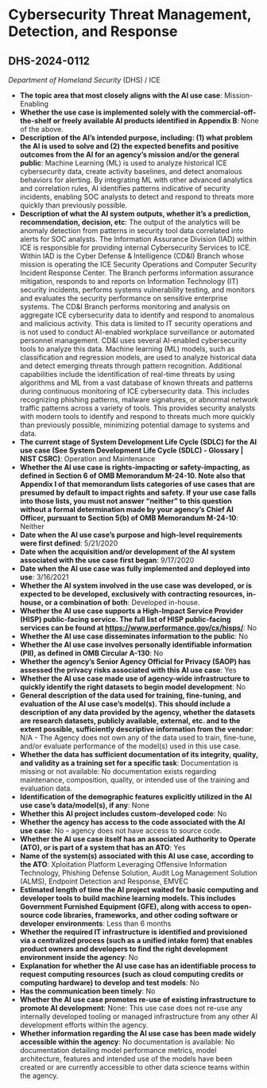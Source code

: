 # Cybersecurity Threat Management, Detection, and Response
## DHS-2024-0112
_Department of Homeland Security_ (DHS) / ICE


+ **The topic area that most closely aligns with the AI use case**: Mission-Enabling
+ **Whether the use case is implemented solely with the commercial-off-the-shelf or freely available AI products identified in Appendix B**: None of the above.
+ **Description of the AI’s intended purpose, including: (1) what problem the AI is used to solve and (2) the expected benefits and positive outcomes from the AI for an agency’s mission and/or the general public**: Machine Learning (ML) is used to analyze historical ICE cybersecurity data, create activity baselines, and detect anomalous behaviors for alerting. By integrating ML with other advanced analytics and correlation rules, AI identifies patterns indicative of security incidents, enabling SOC analysts to detect and respond to threats more quickly than previously possible.
+ **Description of what the AI system outputs, whether it’s a prediction, recommendation, decision, etc**: The output of the analytics will be anomaly detection from patterns in security tool data correlated into alerts for SOC analysts.
The Information Assurance Division (IAD) within ICE is responsible for providing internal Cybersecurity Services to ICE. Within IAD is the Cyber Defense & Intelligence (CD&I) Branch whose mission is operating the ICE Security Operations and Computer Security Incident Response Center. The Branch performs information assurance mitigation, responds to and reports on Information Technology (IT) security incidents, performs systems vulnerability testing, and monitors and evaluates the security performance on sensitive enterprise systems. The CD&I Branch performs monitoring and analysis on aggregate ICE cybersecurity data to identify and respond to anomalous and malicious activity. This data is limited to IT security operations and is not used to conduct AI-enabled workplace surveillance or automated personnel management. CD&I uses several AI-enabled cybersecurity tools to analyze this data. Machine learning (ML) models, such as classification and regression models, are used to analyze historical data and detect emerging threats through pattern recognition. Additional capabilities include the identification of real-time threats by using algorithms and ML from a vast database of known threats and patterns during continuous monitoring of ICE cybersecurity data. This includes recognizing phishing patterns, malware signatures, or abnormal network traffic patterns across a variety of tools. This provides security analysts with modern tools to identify and respond to threats much more quickly than previously possible, minimizing potential damage to systems and data.
+ **The current stage of System Development Life Cycle (SDLC) for the AI use case (See System Development Life Cycle (SDLC) - Glossary | NIST CSRC)**: Operation and Maintenance
+ **Whether the AI use case is rights-impacting or safety-impacting, as defined in Section 6 of OMB Memorandum M-24-10. Note also that Appendix I of that memorandum lists categories of use cases that are presumed by default to impact rights and safety. If your use case falls into those lists, you must not answer “neither” to this question without a formal determination made by your agency’s Chief AI Officer, pursuant to Section 5(b) of OMB Memorandum M-24-10**: Neither
+ **Date when the AI use case’s purpose and high-level requirements were first defined**: 5/21/2020
+ **Date when the acquisition and/or development of the AI system associated with the use case first began**: 9/17/2020
+ **Date when the AI use case was fully implemented and deployed into use**: 3/16/2021
+ **Whether the AI system involved in the use case was developed, or is expected to be developed, exclusively with contracting resources, in-house, or a combination of both**: Developed in-house.
+ **Whether the AI use case supports a High-Impact Service Provider (HISP) public-facing service. The full list of HISP public-facing services can be found at https://www.performance.gov/cx/hisps/**: No
+ **Whether the AI use case disseminates information to the public**: No
+ **Whether the AI use case involves personally identifiable information (PII), as defined in OMB Circular A-130**: No
+ **Whether the agency’s Senior Agency Official for Privacy (SAOP) has assessed the privacy risks associated with this AI use case**: Yes
+ **Whether the AI use case made use of agency-wide infrastructure to quickly identify the right datasets to begin model development**: No
+ **General description of the data used for training, fine-tuning, and evaluation of the AI use case’s model(s). This should include a description of any data provided by the agency, whether the datasets are research datasets, publicly available, external, etc. and to the extent possible, sufficiently descriptive information from the vendor**: N/A - The Agency does not own any of the data used to train, fine-tune, and/or evaluate performance of the model(s) used in this use case.
+ **Whether the data has sufficient documentation of its integrity, quality, and validity as a training set for a specific task**: Documentation is missing or not available: No documentation exists regarding maintenance, composition, quality, or intended use of the training and evaluation data.
+ **Identification of the demographic features explicitly utilized in the AI use case’s data/model(s), if any**: None
+ **Whether this AI project includes custom-developed code**: No
+ **Whether the agency has access to the code associated with the AI use case**: No – agency does not have access to source code.
+ **Whether the AI use case itself has an associated Authority to Operate (ATO), or is part of a system that has an ATO**: Yes
+ **Name of the system(s) associated with this AI use case, according to the ATO**: Xploitation Platform Leveraging Offensive Information Technology, Phishing Defense Solution, Audit Log Management Solution (ALMS), Endpoint Detection and Response, EMVEC
+ **Estimated length of time the AI project waited for basic computing and developer tools to build machine learning models. This includes Government Furnished Equipment (GFE), along with access to open-source code libraries, frameworks, and other coding software or developer environments**: Less than 6 months
+ **Whether the required IT infrastructure is identified and provisioned via a centralized process (such as a unified intake form) that enables product owners and developers to find the right development environment inside the agency**: No
+ **Explanation for whether the AI use case has an identifiable process to request computing resources (such as cloud computing credits or computing hardware) to develop and test models**: No
+ **Has the communication been timely**: No
+ **Whether the AI use case promotes re-use of existing infrastructure to promote AI development**: None: This use case does not re-use any internally developed tooling or managed infrastructure from any other AI development efforts within the agency.
+ **Whether information regarding the AI use case has been made widely accessible within the agency**: No documentation is available: No documentation detailing model performance metrics, model architecture, features and intended use of the models have been created or are currently accessible to other data science teams within the agency.